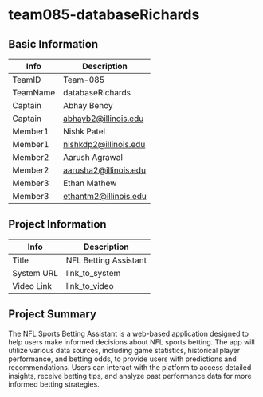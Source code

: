 # team085-databaseRichards

## Basic Information

|   Info      |        Description     |
| ----------- | ---------------------- |
| TeamID      |        Team-085        |
| TeamName    |     databaseRichards   |
| Captain     |       Abhay Benoy      |
| Captain     |  abhayb2@illinois.edu  |
| Member1     |       Nishk Patel      |
| Member1     |  nishkdp2@illinois.edu |
| Member2     |     Aarush Agrawal     |
| Member2     |  aarusha2@illinois.edu |
| Member3     |       Ethan Mathew     |
| Member3     |  ethantm2@illinois.edu |

## Project Information

|   Info      |        Description     |
| ----------- | ---------------------- |
|  Title      |  NFL Betting Assistant |
| System URL  |      link_to_system    |
| Video Link  |      link_to_video     |

## Project Summary

The NFL Sports Betting Assistant is a web-based application designed to help users make informed decisions about NFL sports betting. The app will utilize various data sources, including game statistics, historical player performance, and betting odds, to provide users with predictions and recommendations. Users can interact with the platform to access detailed insights, receive betting tips, and analyze past performance data for more informed betting strategies.

